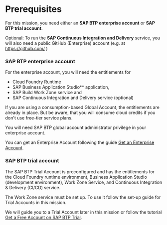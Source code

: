 # Prerequisites

For this mission, you need either an **SAP BTP enterprise account** or **SAP BTP trial account**.

Optional: To run the **SAP Continuous Integration and Delivery** service, you will also need a public GitHub (Enterprise) account (e.g. at https://github.com/ )


### SAP BTP enterprise account

For the enterprise account, you will need the entitlements for

- Cloud Foundry Runtime
- SAP Business Application Studio** application, 
- SAP Build Work Zone service and 
- SAP Continuous Integration and Delivery service (optional)

If you are using a consumption-based Global Account, the entitlements are already in place. But be aware, that you will consume cloud credits if you don't use free-tier service plans.

You will need SAP BTP global account administrator privilege in your enterprise account.

You can get an Enterprise Account following the guide [Get an Enterprise Account](https://help.sap.com/docs/btp/sap-business-technology-platform/getting-global-account?locale=en-US).


### SAP BTP trial account

The SAP BTP Trial Account is preconfigured and has the entitlements for the Cloud Foundry runtime environment, Business Application Studio (development environment), Work Zone Service, and Continuous Integration & Delivery (CI/CD) service.

The Work Zone service must be set up. To use it follow the set-up guide for Trial Accounts in this mission.

We will guide you to a Trial Account later in this mission or follow the tutorial [Get a Free Account on SAP BTP Trial](https://developers.sap.com/tutorials/hcp-create-trial-account.html).


